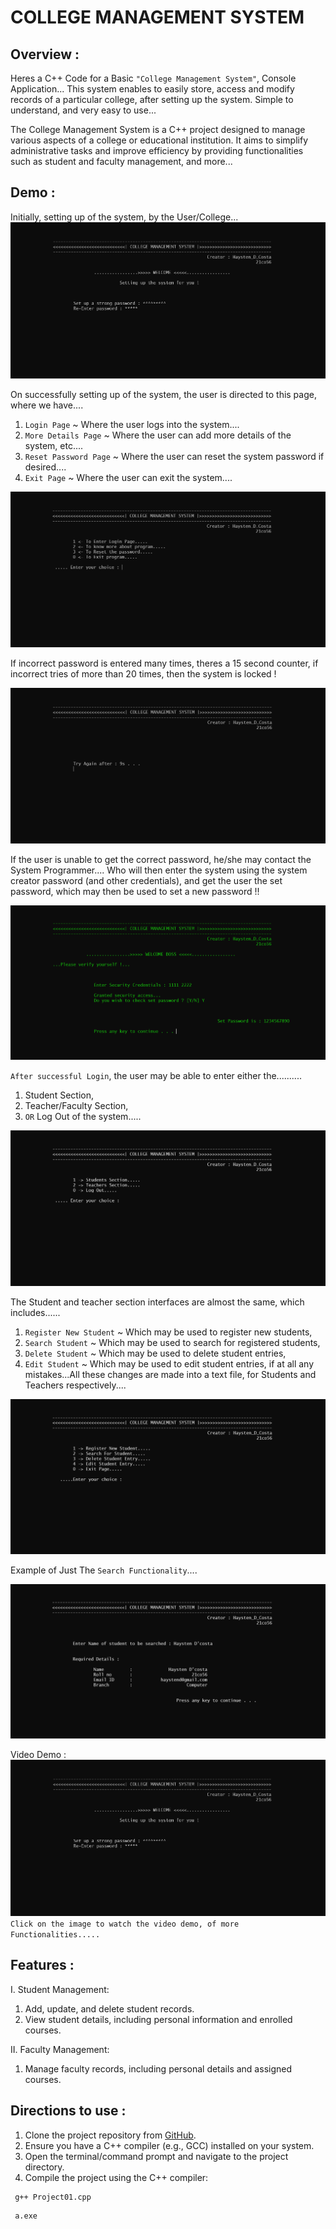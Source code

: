 # COLLEGE MANAGEMENT SYSTEM 

## Overview : 
Heres a C++ Code for a Basic `"College Management System"`, Console Application...
This system enables to easily store, access and modify records of a particular college, after setting up the system.
Simple to understand, and very easy to use...

The College Management System is a C++ project designed to manage various aspects of a college or educational institution. It aims to simplify administrative tasks and improve efficiency by providing functionalities such as student and faculty management, and more...
## Demo :
Initially, setting up of the system, by the User/College...
![CMSystem_Demo_01](/Demo_CMSImg/CMS_01.png)

On successfully setting up of the system, the user is directed to this page, where we have....
1. `Login Page` ~ Where the user logs into the system....
2. `More Details Page` ~ Where the user can add more details of the system, etc....
3. `Reset Password Page` ~ Where the user can reset the system password if desired....
4. `Exit Page` ~ Where the user can exit the system....

![CMSystem_Demo_01](/Demo_CMSImg/CMS_02.png)

If incorrect password is entered many times, theres a 15 second counter, if incorrect tries of more than 20 times, then the system is locked !

![CMSystem_Demo_01](/Demo_CMSImg/CMS_03.png)

If the user is unable to get the correct password, he/she may contact the System Programmer....
Who will then enter the system using the system creator password (and other credentials), and get the user the set password, which may then be used to set a new password !!

![CMSystem_Demo_01](/Demo_CMSImg/CMS_04.png)

`After successful Login`, the user may be able to enter either the..........
1. Student Section, 
2. Teacher/Faculty Section, 
3. `OR` Log Out of the system.....

![CMSystem_Demo_01](/Demo_CMSImg/CMS_05.png)

The Student and teacher section interfaces are almost the same, which includes......
1. `Register New Student` ~ Which may be used to register new students,
2. `Search Student` ~ Which may be used to search for registered students,
3. `Delete Student` ~ Which may be used to delete student entries,
4. `Edit Student` ~ Which may be used to edit student entries, if at all any mistakes...All these changes are made into a text file, for Students and Teachers respectively....

![CMSystem_Demo_01](/Demo_CMSImg/CMS_06.png)

Example of Just The `Search Functionality`....

![CMSystem_Demo_01](/Demo_CMSImg/CMS_07.png)

Video Demo : 
[![Video Demo](/Demo_CMSImg/CMS_01.png)](/Demo_CMSImg/CMSystemVideo.mp4)
`Click on the image to watch the video demo, of more Functionalities.....`


## Features : 
I. Student Management:
  1. Add, update, and delete student records.
  2. View student details, including personal information and enrolled courses.

II. Faculty Management:
  1. Manage faculty records, including personal details and assigned courses.

## Directions to use : 
1. Clone the project repository from [GitHub](https://github.com/Haysten-D-costa/College-Management-System-in-C-plus-plus).
2. Ensure you have a C++ compiler (e.g., GCC) installed on your system.
3. Open the terminal/command prompt and navigate to the project directory.
4. Compile the project using the C++ compiler:
   
  ```bash
   g++ Project01.cpp
  ```
  ```bash
   a.exe
  ```